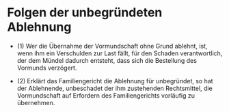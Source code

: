 # Folgen der unbegründeten Ablehnung

- (1) Wer die Übernahme der Vormundschaft ohne Grund ablehnt, ist, wenn ihm ein Verschulden zur Last fällt, für den Schaden verantwortlich, der dem Mündel dadurch entsteht, dass sich die Bestellung des Vormunds verzögert.

- (2) Erklärt das Familiengericht die Ablehnung für unbegründet, so hat der Ablehnende, unbeschadet der ihm zustehenden Rechtsmittel, die Vormundschaft auf Erfordern des Familiengerichts vorläufig zu übernehmen.

